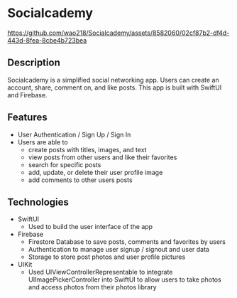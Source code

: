 #  Socialcademy


https://github.com/wao218/Socialcademy/assets/8582060/02cf87b2-df4d-443d-8fea-8cbe4b723bea


## Description
Socialcademy is a simplified social networking app. Users can create an account, share, comment on, and like posts. This app is built with SwiftUI and Firebase.

## Features
* User Authentication / Sign Up / Sign In
* Users are able to
    - create posts with titles, images, and text
    - view posts from other users and like their favorites
    - search for specific posts
    - add, update, or delete their user profile image
    - add comments to other users posts

## Technologies
* SwiftUI 
    - Used to build the user interface of the app
* Firebase
    - Firestore Database to save posts, comments and favorites by users
    - Authentication to manage user signup / signout and user data
    - Storage to store post photos and user profile pictures
* UIKit
    - Used UIViewControllerRepresentable to integrate UIImagePickerController into SwiftUI to allow users to take photos and access photos from their photos library 


